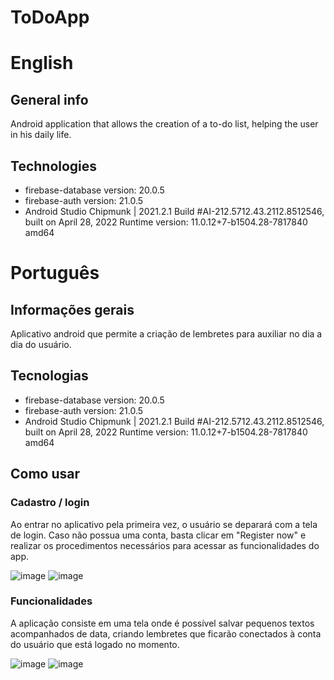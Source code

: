 # ToDoApp

# English

## General info

Android application that allows the creation of a to-do list, helping the user in his daily life.

## Technologies

- firebase-database version: 20.0.5
- firebase-auth version: 21.0.5
- Android Studio Chipmunk | 2021.2.1
  Build #AI-212.5712.43.2112.8512546, built on April 28, 2022
  Runtime version: 11.0.12+7-b1504.28-7817840 amd64

# Português

## Informações gerais

Aplicativo android que permite a criação de lembretes para auxiliar no dia a dia do usuário.

## Tecnologias

- firebase-database version: 20.0.5
- firebase-auth version: 21.0.5
- Android Studio Chipmunk | 2021.2.1
  Build #AI-212.5712.43.2112.8512546, built on April 28, 2022
  Runtime version: 11.0.12+7-b1504.28-7817840 amd64

## Como usar

### Cadastro / login

Ao entrar no aplicativo pela primeira vez, o usuário se deparará com a tela de login. Caso não possua uma conta, basta clicar em "Register now"
e realizar os procedimentos necessários para acessar as funcionalidades do app.

![image](https://user-images.githubusercontent.com/56042071/183947611-13de8b19-6184-47e2-9620-c8ba8e580519.png)
![image](https://user-images.githubusercontent.com/56042071/183948277-248f3a0e-4790-45af-9286-9441d181eab0.png)

### Funcionalidades

A aplicação consiste em uma tela onde é possível salvar pequenos textos acompanhados de data, criando lembretes que ficarão conectados à conta
do usuário que está logado no momento.

![image](https://user-images.githubusercontent.com/56042071/183949686-a4395202-2cb0-4fb0-bc1c-28f785a56cc5.png)
![image](https://user-images.githubusercontent.com/56042071/183956206-b01588dd-2aec-4eee-b1fb-797e63b83540.png)
